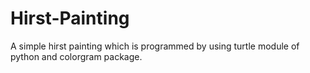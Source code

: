 # Hirst-Painting
A simple hirst painting which is programmed by using turtle module of python and colorgram package.
